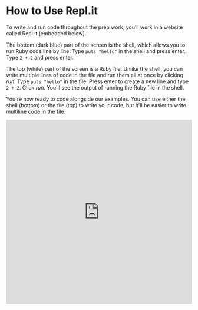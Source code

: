 # How to Use Repl.it

To write and run code throughout the prep work, you’ll work in a website called
Repl.it (embedded below).

The bottom (dark blue) part of the screen is the shell, which allows you to run
Ruby code line by line. Type `puts "hello"` in the shell and press enter. Type
`2 + 2` and press enter.

The top (white) part of the screen is a Ruby file. Unlike the shell, you can
write multiple lines of code in the file and run them all at once by clicking
_run_. Type `puts "hello"` in the file. Press enter to create a new line and
type `2 + 2`. Click _run_. You'll see the output of running the Ruby file in the
shell.

You're now ready to code alongside our examples. You can use either the shell
(bottom) or the file (top) to write your code, but it'll be easier to write
multiline code in the file.


<iframe frameborder="0" width="100%" height="500px" src="https://repl.it/@AppAcademy/IvoryUnimportantTortoise?lite=true"></iframe>
